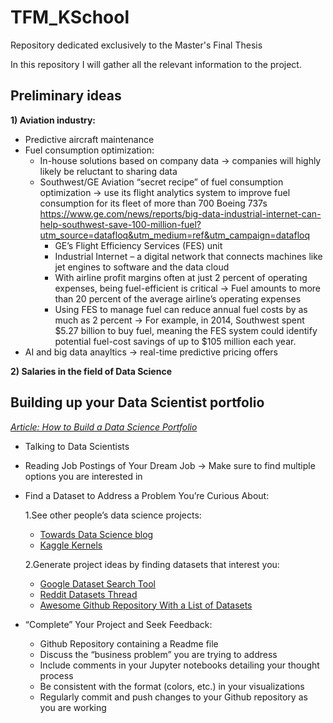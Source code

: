 # TFM_KSchool
Repository dedicated exclusively to the Master's Final Thesis

In this repository I will gather all the relevant information to the project.

## Preliminary ideas
**1) Aviation industry:**
  - Predictive aircraft maintenance
  - Fuel consumption optimization:
    - In-house solutions based on company data → companies will highly likely be reluctant to sharing data
    - Southwest/GE Aviation “secret recipe” of fuel consumption optimization → use its flight analytics system to improve fuel consumption for its fleet of more than 700 Boeing 737s https://www.ge.com/news/reports/big-data-industrial-internet-can-help-southwest-save-100-million-fuel?utm_source=datafloq&utm_medium=ref&utm_campaign=datafloq
      - GE’s Flight Efficiency Services (FES) unit
      - Industrial Internet – a digital network that connects machines like jet engines to software and the data cloud
      - With airline profit margins often at just 2 percent of operating expenses, being fuel-efficient is critical → Fuel amounts to more than 20 percent of the average airline’s operating expenses
      - Using FES to manage fuel can reduce annual fuel costs by as much as 2 percent → For example, in 2014, Southwest spent $5.27 billion to buy fuel, meaning the FES system could identify potential fuel-cost savings of up to $105 million each year.
  - AI and big data anayltics → real-time predictive pricing offers
  
**2) Salaries in the field of Data Science**


## Building up your Data Scientist portfolio
[*Article: How to Build a Data Science Portfolio*](https://news.codecademy.com/how-to-build-a-data-science-portfolio/)
- Talking to Data Scientists
- Reading Job Postings of Your Dream Job → Make sure to find multiple options you are interested in
- Find a Dataset to Address a Problem You’re Curious About:

  1.See other people’s data science projects:
    - [Towards Data Science blog](https://towardsdatascience.com/)
    - [Kaggle Kernels](https://www.kaggle.com/kernels)
    
  2.Generate project ideas by finding datasets that interest you:
    - [Google Dataset Search Tool](https://toolbox.google.com/datasetsearch)
    - [Reddit Datasets Thread](https://www.reddit.com/r/datasets/)
    - [Awesome Github Repository With a List of Datasets](https://github.com/awesomedata/awesome-public-datasets)
- “Complete” Your Project and Seek Feedback:
  - Github Repository containing a Readme file
  - Discuss the “business problem” you are trying to address
  - Include comments in your Jupyter notebooks detailing your thought process
  - Be consistent with the format (colors, etc.) in your visualizations
  - Regularly commit and push changes to your Github repository as you are working
